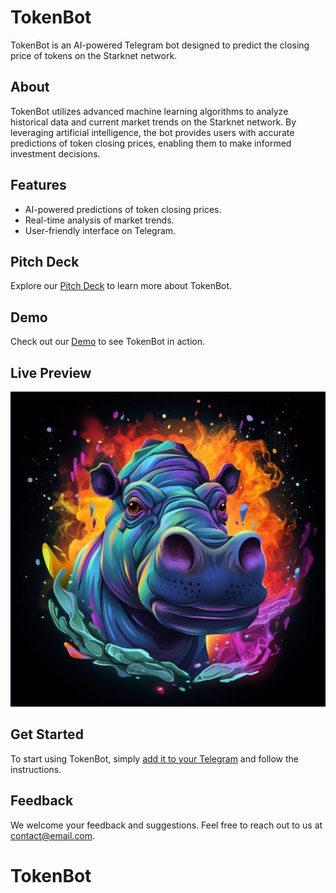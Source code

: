 # TokenBot

TokenBot is an AI-powered Telegram bot designed to predict the closing price of tokens on the Starknet network.

## About

TokenBot utilizes advanced machine learning algorithms to analyze historical data and current market trends on the Starknet network. By leveraging artificial intelligence, the bot provides users with accurate predictions of token closing prices, enabling them to make informed investment decisions.

## Features

- AI-powered predictions of token closing prices.
- Real-time analysis of market trends.
- User-friendly interface on Telegram.

## Pitch Deck

Explore our [Pitch Deck](https://www.canva.com/design/DAGL5daLMdI/9-OlXiD58-HyMlodMZtDcA/edit?utm_content=DAGL5daLMdI&utm_campaign=designshare&utm_medium=link2&utm_source=sharebutton) to learn more about TokenBot.

## Demo

Check out our [Demo](https://www.loom.com/share/91a0503300c1408cb0d2531195dcb92d?sid=7489232b-6147-458b-9134-80b51285c7fe) to see TokenBot in action.

## Live Preview
[![Token Bot preview](https://github.com/Bratipah/TokenBot/blob/main/assets/9bafa300-e9dc-11ee-b72f-edd16fe6351cavator.jpg)](https://github.com/Bratipah/TokenBot/blob/main/assets/VID-20240505-WA0016.mp4)

## Get Started

To start using TokenBot, simply [add it to your Telegram](https://t.me/KibokoDegenBot) and follow the instructions.

## Feedback

We welcome your feedback and suggestions. Feel free to reach out to us at [contact@email.com](bratipahmh@gmail.com).

# TokenBot
